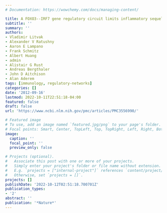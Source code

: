 ```yaml
---
# Documentation: https://wowchemy.com/docs/managing-content/

title: A FOXO3--IRF7 gene regulatory circuit limits inflammatory sequelae of antiviral responses
subtitle: ''
summary: ''
authors:
- Vladimir Litvak
- Alexander V Ratushny
- Aaron E Lampano
- Frank Schmitz
- Albert Huang
- admin
- Alistair G Rust
- Andreas Bergthaler
- John D Aitchison
- Alan Aderem
tags: [immunology, regulatory-networks]
categories: []
date: '2012-09-16'
lastmod: 2022-10-11T22:51:18-04:00
featured: false
draft: false
url: 'https://www.ncbi.nlm.nih.gov/pmc/articles/PMC3556990/'

# Featured image
# To use, add an image named `featured.jpg/png` to your page's folder.
# Focal points: Smart, Center, TopLeft, Top, TopRight, Left, Right, BottomLeft, Bottom, BottomRight.
image:
  caption: ''
  focal_point: ''
  preview_only: false

# Projects (optional).
#   Associate this post with one or more of your projects.
#   Simply enter your project's folder or file name without extension.
#   E.g. `projects = ["internal-project"]` references `content/project/deep-learning/index.md`.
#   Otherwise, set `projects = []`.
projects: []
publishDate: '2022-10-12T02:51:18.700701Z'
publication_types:
- '2'
abstract: ''
publication: '*Nature*'
---
```

